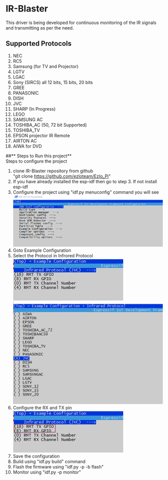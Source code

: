 # IR-Blaster
This driver is being developed for continuous monitoring of the IR signals and transmitting as per the need.

## Supported Protocols
1. NEC  
2. RC5
3. Samsung (for TV and Projector)
4. LGTV 
5. LGAC 
6. Sony (SIRCS) all 12 bits, 15 bits, 20 bits
7. GREE 
8. PANASONIC
9. DISH
10. JVC
11. SHARP (In Progress)
12. LEGO
13. SAMSUNG AC
14. TOSHIBA_AC (50, 72 bit Supported)
15. TOSHIBA_TV
16. EPSON projector IR Remote
17. AIRTON AC
18. AIWA for DVD

##** Steps to Run this project**   
Steps to configure the project  
1. clone IR-Blaster repository from github  
    "git clone https://github.com/ezloteam/Ezlo_Pi"  
2. If you have already installed the esp-idf then go to step 3. If not install esp-idf
3. Configure the project using "idf.py menuconfig" command you will see  
    ![Image](/Ir-blaster_configuration.png)
4. Goto Example Configuration  
5. Select the Protocol in Infrored Protocol
    ![Image](/IR-protocol.png)
    ![Image](/IR-protocol-selection.png)
6. Configure the RX and TX pin  
    ![Image](/IR-protocol-Rx-Tx-pin.png)
7. Save the configuration
8. Build using "idf.py build" command
9. Flash the firmware using "idf.py -p <COM Port Name> -b <baud> flash"
10. Monitor using "idf.py -p <COM Port Name> monitor"